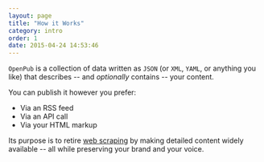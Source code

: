 ```yaml
---
layout: page
title: "How it Works"
category: intro
order: 1
date: 2015-04-24 14:53:46
---
```


`OpenPub` is a collection of data written as `JSON` (or `XML`, `YAML`, or anything you like) that describes -- and *optionally* contains -- your content.

You can publish it however you prefer:

 - Via an RSS feed
 - Via an API call
 - Via your HTML markup

Its purpose is to retire [web scraping][1] by making detailed content widely available -- all while preserving your brand and your voice.

[1]: http://en.wikipedia.org/wiki/Web_scraping
